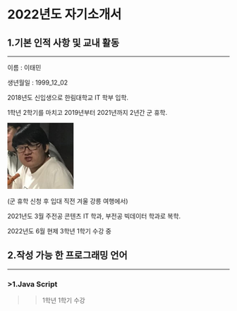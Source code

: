 # 2022년도 자기소개서
## 1.기본 인적 사항 및 교내 활동
---
이름 : 이태민

생년월일 : 1999_12_02

2018년도 신입생으로 한림대학교 IT 학부 입학.

1학년 2학기를 마치고 2019년부터 2021년까지 2년간 군 휴학.

<img src=2019trip.jpg height= 150 widht=150>

(군 휴학 신청 후 입대 직전 겨울 강릉 여행에서)

2021년도 3월 주전공 콘텐츠 IT 학과, 부전공 빅데이터 학과로 복학.

2022년도 6월 현제 3학년 1학기 수강 중

## 2.작성 가능 한 프로그래밍 언어
---
### >1.Java Script
>> 1학년 1학기 수강
